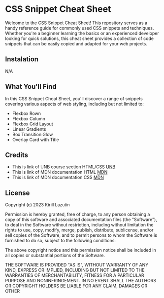 # CSS Snippet Cheat Sheet

Welcome to the CSS Snippet Cheat Sheet! This repository serves as a handy reference guide for commonly used CSS snippets and techniques. Whether you're a beginner learning the basics or an experienced developer looking for quick solutions, this cheat sheet provides a collection of code snippets that can be easily copied and adapted for your web projects.

## Instalation

N/A

## What You'll Find

In this CSS Snippet Cheat Sheet, you'll discover a range of snippets covering various aspects of web styling, including but not limited to:

- Flexbox Rown
- Flexbox Column
- Flexbox Grid Layout
- Linear Gradients
- Box Transition Glow
- Overlay Card with Title

## Credits

- This is link of UNB course section HTML/CSS [UNB](https://courses.bootcampspot.com/courses/3974)
- This is link of MDN documentation HTML [MDN](https://developer.mozilla.org/en-US/docs/Web/HTML)
- This is link of MDN documentation CSS [MDN](https://developer.mozilla.org/en-US/docs/Web/CSS)

## License

Copyright (c) 2023 Kirill Lazutin

Permission is hereby granted, free of charge, to any person obtaining a copy
of this software and associated documentation files (the "Software"), to deal
in the Software without restriction, including without limitation the rights
to use, copy, modify, merge, publish, distribute, sublicense, and/or sell
copies of the Software, and to permit persons to whom the Software is
furnished to do so, subject to the following conditions:

The above copyright notice and this permission notice shall be included in all
copies or substantial portions of the Software.

THE SOFTWARE IS PROVIDED "AS IS", WITHOUT WARRANTY OF ANY KIND, EXPRESS OR
IMPLIED, INCLUDING BUT NOT LIMITED TO THE WARRANTIES OF MERCHANTABILITY,
FITNESS FOR A PARTICULAR PURPOSE AND NONINFRINGEMENT. IN NO EVENT SHALL THE
AUTHORS OR COPYRIGHT HOLDERS BE LIABLE FOR ANY CLAIM, DAMAGES OR OTHER
